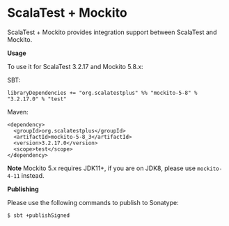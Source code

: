 # ScalaTest + Mockito
ScalaTest + Mockito provides integration support between ScalaTest and Mockito.

**Usage**

To use it for ScalaTest 3.2.17 and Mockito 5.8.x: 

SBT: 

```
libraryDependencies += "org.scalatestplus" %% "mockito-5-8" % "3.2.17.0" % "test"
```

Maven: 

```
<dependency>
  <groupId>org.scalatestplus</groupId>
  <artifactId>mockito-5-8_3</artifactId>
  <version>3.2.17.0</version>
  <scope>test</scope>
</dependency>
```

**Note**
Mockito 5.x requires JDK11+, if you are on JDK8, please use `mockito-4-11` instead.

**Publishing**

Please use the following commands to publish to Sonatype: 

```
$ sbt +publishSigned
```